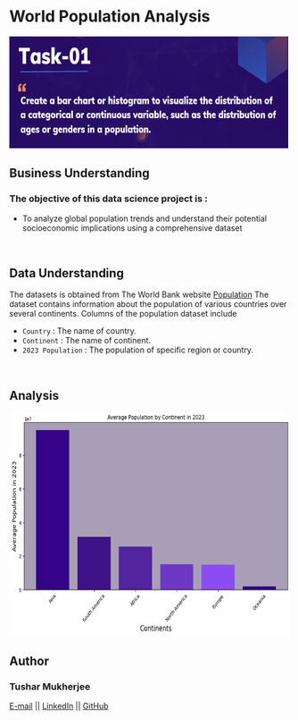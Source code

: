 # World Population Analysis
<img src="Task_1.png" width=500 height=200>

## Business Understanding
### The objective of this data science project is :
<ul>
  <li>To analyze global population trends and understand their potential socioeconomic implications using a comprehensive dataset</li>
</ul>

<br>

## Data Understanding
 The datasets is obtained from The World Bank website <a href="https://data.worldbank.org/indicator/SP.POP.TOTL">Population</a> The dataset contains information about the population of various countries over several continents.
Columns of the population dataset include
<ul>
  <li><code>Country</code> : The name of country.</li>
  <li><code>Continent</code> : The name of continent.</li>
  <li><code>2023 Population</code> : The population of specific region or country.</li>
</ul>

<br>

## Analysis
<img src="Output.png" width="550" height="400">

## Author
### Tushar Mukherjee 

<a href="mailto: mukherjeetushar78@gmail.com">E-mail</a> || <a href="https://www.linkedin.com/in/tushar-mukherjee-b8516028a">LinkedIn</a> || <a href="https://github.com/GocoVoid">GitHub</a>
